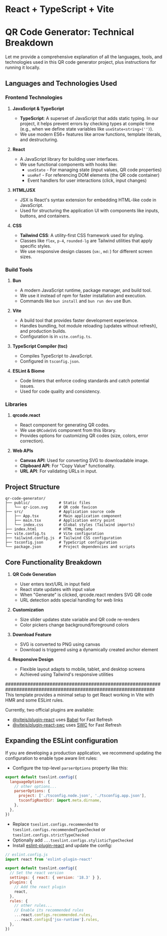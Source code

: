 # React + TypeScript + Vite

# QR Code Generator: Technical Breakdown

Let me provide a comprehensive explanation of all the languages, tools, and technologies used in this QR code generator project, plus instructions for running it locally.

## Languages and Technologies Used

### Frontend Technologies

1. **JavaScript & TypeScript**
   - **TypeScript**: A superset of JavaScript that adds static typing. In our project, it helps prevent errors by checking types at compile time (e.g., when we define state variables like `useState<string>('')`).
   - We use modern ES6+ features like arrow functions, template literals, and destructuring.

2. **React**
   - A JavaScript library for building user interfaces.
   - We use functional components with hooks like:
     - `useState` - For managing state (input values, QR code properties)
     - `useRef` - For referencing DOM elements (the QR code container)
     - Event handlers for user interactions (click, input changes)

3. **HTML/JSX**
   - JSX is React's syntax extension for embedding HTML-like code in JavaScript.
   - Used for structuring the application UI with components like inputs, buttons, and containers.

4. **CSS**
   - **Tailwind CSS**: A utility-first CSS framework used for styling.
   - Classes like `flex`, `p-4`, `rounded-lg` are Tailwind utilities that apply specific styles.
   - We use responsive design classes (`sm:`, `md:`) for different screen sizes.

### Build Tools

1. **Bun**
   - A modern JavaScript runtime, package manager, and build tool.
   - We use it instead of npm for faster installation and execution.
   - Commands like `bun install` and `bun run dev` use Bun.

2. **Vite**
   - A build tool that provides faster development experience.
   - Handles bundling, hot module reloading (updates without refresh), and production builds.
   - Configuration is in `vite.config.ts`.

3. **TypeScript Compiler (tsc)**
   - Compiles TypeScript to JavaScript.
   - Configured in `tsconfig.json`.

4. **ESLint & Biome**
   - Code linters that enforce coding standards and catch potential issues.
   - Used for code quality and consistency.

### Libraries

1. **qrcode.react**
   - React component for generating QR codes.
   - We use `QRCodeSVG` component from this library.
   - Provides options for customizing QR codes (size, colors, error correction).

2. **Web APIs**
   - **Canvas API**: Used for converting SVG to downloadable image.
   - **Clipboard API**: For "Copy Value" functionality.
   - **URL API**: For validating URLs in input.

## Project Structure

```
qr-code-generator/
├── public/             # Static files
│   └── qr-icon.svg     # QR code favicon
├── src/                # Application source code
│   ├── App.tsx         # Main application component
│   ├── main.tsx        # Application entry point
│   └── index.css       # Global styles (Tailwind imports)
├── index.html          # HTML template
├── vite.config.ts      # Vite configuration
├── tailwind.config.js  # Tailwind CSS configuration
├── tsconfig.json       # TypeScript configuration
└── package.json        # Project dependencies and scripts
```

## Core Functionality Breakdown

1. **QR Code Generation**
   - User enters text/URL in input field
   - React state updates with input value
   - When "Generate" is clicked, qrcode.react renders SVG QR code
   - URL detection adds special handling for web links

2. **Customization**
   - Size slider updates state variable and QR code re-renders
   - Color pickers change background/foreground colors

3. **Download Feature**
   - SVG is converted to PNG using canvas
   - Download is triggered using a dynamically created anchor element

4. **Responsive Design**
   - Flexible layout adapts to mobile, tablet, and desktop screens
   - Achieved using Tailwind's responsive utilities






##############################################################################################################
This template provides a minimal setup to get React working in Vite with HMR and some ESLint rules.

Currently, two official plugins are available:

- [@vitejs/plugin-react](https://github.com/vitejs/vite-plugin-react/blob/main/packages/plugin-react/README.md) uses [Babel](https://babeljs.io/) for Fast Refresh
- [@vitejs/plugin-react-swc](https://github.com/vitejs/vite-plugin-react-swc) uses [SWC](https://swc.rs/) for Fast Refresh

## Expanding the ESLint configuration

If you are developing a production application, we recommend updating the configuration to enable type aware lint rules:

- Configure the top-level `parserOptions` property like this:

```js
export default tseslint.config({
  languageOptions: {
    // other options...
    parserOptions: {
      project: ['./tsconfig.node.json', './tsconfig.app.json'],
      tsconfigRootDir: import.meta.dirname,
    },
  },
})
```

- Replace `tseslint.configs.recommended` to `tseslint.configs.recommendedTypeChecked` or `tseslint.configs.strictTypeChecked`
- Optionally add `...tseslint.configs.stylisticTypeChecked`
- Install [eslint-plugin-react](https://github.com/jsx-eslint/eslint-plugin-react) and update the config:

```js
// eslint.config.js
import react from 'eslint-plugin-react'

export default tseslint.config({
  // Set the react version
  settings: { react: { version: '18.3' } },
  plugins: {
    // Add the react plugin
    react,
  },
  rules: {
    // other rules...
    // Enable its recommended rules
    ...react.configs.recommended.rules,
    ...react.configs['jsx-runtime'].rules,
  },
})
```
